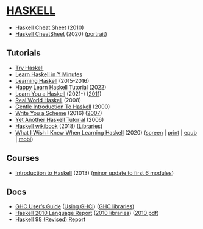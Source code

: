 # [HASKELL](https://www.haskell.org/)


* [Haskell Cheat Sheet](http://cheatsheet.codeslower.com/CheatSheet.pdf) (2010)
* [Haskell CheatSheet](http://alhassy.com/HaskellCheatSheet/CheatSheet.pdf) (2020) ([portrait](http://alhassy.com/HaskellCheatSheet/CheatSheet_Portrait.pdf))


Tutorials
---------

* [Try Haskell](https://tryhaskell.org/)
* [Learn Haskell in Y Minutes](https://learnxinyminutes.com/haskell/)
* [Learning Haskell](http://learn.hfm.io/) (2015-2016)
* [Happy Learn Haskell Tutorial](https://www.happylearnhaskelltutorial.com/contents.html) (2022)
* [Learn You a Haskell](https://learnyouahaskell.github.io/chapters.html) (2021-) ([2011](https://learnyouahaskell.com/chapters))
* [Real World Haskell](https://book.realworldhaskell.org/read/) (2008)
* [Gentle Introduction To Haskell](https://www.haskell.org/tutorial/) (2000)
* [Write You a Scheme](https://wespiser.com/writings/wyas/home.html) (2016) ([2007](https://en.wikibooks.org/wiki/Write_Yourself_a_Scheme_in_48_Hours))
* [Yet Another Haskell Tutorial](https://en.wikibooks.org/wiki/Yet_Another_Haskell_Tutorial) (2006)
* [Haskell wikibook](https://en.wikibooks.org/wiki/Haskell) (2018) ([Libraries](https://en.wikibooks.org/wiki/Haskell/Libraries))
* [What I Wish I Knew When Learning Haskell](http://web.archive.org/web/20220121165506id_/http://dev.stephendiehl.com/hask/index.html) (2020) ([screen](http://web.archive.org/web/20220508050233id_/http://dev.stephendiehl.com/hask/tutorial.pdf) | [print](http://web.archive.org/web/20211124023201id_/http://dev.stephendiehl.com/hask/tutorial_print.pdf) | [epub](http://web.archive.org/web/20220401033642id_/http://dev.stephendiehl.com/hask/tutorial.epub) | [mobi](http://web.archive.org/web/20220401033642id_/http://dev.stephendiehl.com/hask/tutorial.mobi))


Courses
-------

* [Introduction to Haskell](https://www.seas.upenn.edu/~cis1940/spring13/lectures.html) (2013) ([minor update to first 6 modules](https://www.schoolofhaskell.com/user/byorgey/introduction-to-haskell))


Docs
----

* [GHC User’s Guide](https://downloads.haskell.org/ghc/latest/docs/users_guide/) ([Using GHCi](https://downloads.haskell.org/ghc/latest/docs/users_guide/ghci.html)) ([GHC libraries](https://downloads.haskell.org/ghc/latest/docs/libraries/index.html))
* [Haskell 2010 Language Report](https://www.haskell.org/onlinereport/haskell2010/haskell.html) ([2010 libraries](https://www.haskell.org/onlinereport/haskell2010/haskellpa2.html)) ([2010 pdf](https://www.haskell.org/definition/haskell2010.pdf))
* [Haskell 98 (Revised) Report](https://www.haskell.org/definition/haskell98-report.pdf)
